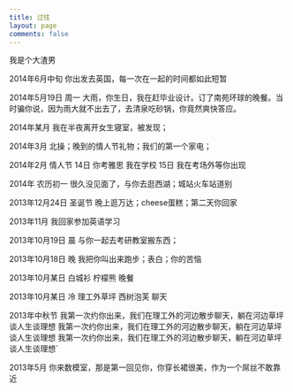 ```yaml
---
title: 过往
layout: page
comments: false
---
```


<i class="fa fa-calendar"></i> 我是个大渣男

<i class="fa fa-calendar"></i> 2014年6月中旬
你出发去英国，每一次在一起的时间都如此短暂

<i class="fa fa-calendar"></i> 2014年5月19日 周一
大雨，你生日，我在赶毕业设计。订了南苑环球的晚餐。当时骗你说，因为雨大就不出去了，去清泉吃砂锅，你竟然爽快答应。

<i class="fa fa-calendar"></i> 2014年某月
我在半夜离开女生寝室，被发现；

<i class="fa fa-calendar"></i> 2014年3月
北操；晚到的情人节礼物；我们的第一个家电；

<i class="fa fa-calendar"></i> 2014年2月 情人节
14日 你考雅思 我在学校
15日 我在考场外等你出现


<i class="fa fa-calendar"></i> 2014年 农历初一
很久没见面了，与你去逛西湖；城站火车站道别

<i class="fa fa-calendar"></i> 2013年12月24日 圣诞节
晚上逛万达；cheese蛋糕；第二天你回家

<i class="fa fa-calendar"></i> 2013年11月
我回家参加英语学习

<i class="fa fa-calendar"></i> 2013年10月19日 晨
与你一起去考研教室搬东西；

<i class="fa fa-calendar"></i> 2013年10月18日 晚
我把你叫出来跑步；表白；你的苦恼

<i class="fa fa-calendar"></i> 2013年10月某日
白城衫 柠檬熊 晚餐

<i class="fa fa-calendar"></i> 2013年10月某日
冷 理工外草坪 西树泡芙 聊天

<i class="fa fa-calendar"></i> 2013年中秋节
我第一次约你出来，我们在理工外的河边散步聊天，躺在河边草坪谈人生谈理想 我第一次约你出来，我们在理工外的河边散步聊天，躺在河边草坪谈人生谈理想 我第一次约你出来，我们在理工外的河边散步聊天，躺在河边草坪谈人生谈理想`

<i class="fa fa-calendar"></i> 2013年5月
你来数模室，那是第一回见你，你穿长裙很美，作为一个屌丝不敢靠近

